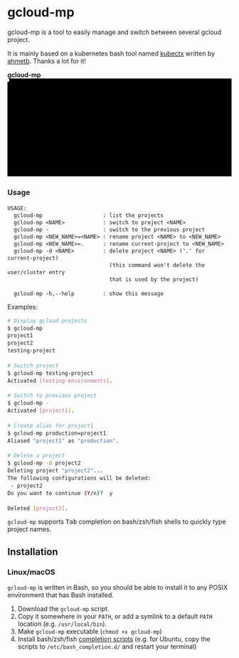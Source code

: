 # gcloud-mp
gcloud-mp is a tool to easily manage and switch between several gcloud project.

It is mainly based on a kubernetes bash tool named [kubectx](https://github.com/ahmetb/kubectx/) 
written by [ahmetb](https://github.com/ahmetb/). Thanks a lot for it! 

**gcloud-mp**
![gcloud-mp demo GIF](img/gcloud-mp-demo.gif)

### Usage
```
USAGE:
  gcloud-mp                   : list the projects
  gcloud-mp <NAME>            : switch to project <NAME>
  gcloud-mp -                 : switch to the previous project
  gcloud-mp <NEW_NAME>=<NAME> : rename project <NAME> to <NEW_NAME>
  gcloud-mp <NEW_NAME>=.      : rename current-project to <NEW_NAME>
  gcloud-mp -d <NAME>         : delete project <NAME> ('.' for current-project)
                                (this command won't delete the user/cluster entry
                                that is used by the project)

  gcloud-mp -h,--help         : show this message
```

Examples:
```sh
# Display gcloud projects
$ gcloud-mp
project1
project2
testing-project

# Switch project
$ gcloud-mp testing-project
Activated [testing-environments].

# Switch to previous project
$ gcloud-mp -
Activated [project1].

# Create alias for project1
$ gcloud-mp production=project1
Aliased "project1" as "production".

# Delete a project
$ gcloud-mp -d project2
Deleting project "project2"...
The following configurations will be deleted:
 - project2
Do you want to continue (Y/n)?  y

Deleted [project2].
```

`gcloud-mp` supports <kbd>Tab</kbd> completion on bash/zsh/fish shells to quickly type project names.

## Installation

### Linux/macOS

`gcloud-mp` is written in Bash, so you should be able to install
it to any POSIX environment that has Bash installed.

1. Download the `gcloud-mp` script.
2. Copy it somewhere in your `PATH`, or add a symlink to a default `PATH` location (e.g. `/usr/local/bin`).
3. Make `gcloud-mp` executable (`chmod +x gcloud-mp`)
4. Install bash/zsh/fish [completion scripts](completion/) (e.g. for Ubuntu, copy the scripts to `/etc/bash_completion.d/`
and restart your terminal)
